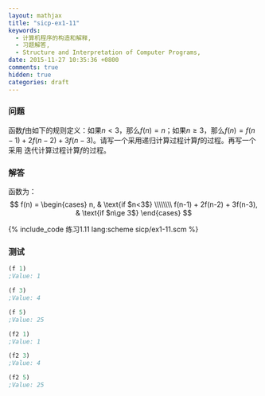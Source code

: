```yaml
---
layout: mathjax
title: "sicp-ex1-11"
keywords:
  - 计算机程序的构造和解释,
  - 习题解答,
  - Structure and Interpretation of Computer Programs,
date: 2015-11-27 10:35:36 +0800
comments: true
hidden: true
categories: draft
---
```


### 问题

函数$f$由如下的规则定义：如果$n<3$，那么$f(n) = n$；如果$n\ge 3$，那么$f(n) =
f(n-1) + 2f(n-2) + 3f(n-3)$。请写一个采用递归计算过程计算$f$的过程。再写一个采用
迭代计算过程计算$f$的过程。

### 解答

函数为：
$$
f(n) =
\begin{cases}
n, & \text{if $n<3$} \\\\\\\\
f(n-1) + 2f(n-2) + 3f(n-3), & \text{if $n\ge 3$}
\end{cases}
$$

{% include_code 练习1.11 lang:scheme sicp/ex1-11.scm %}

### 测试
``` scheme
(f 1)
;Value: 1

(f 3)
;Value: 4

(f 5)
;Value: 25

(f2 1)
;Value: 1

(f2 3)
;Value: 4

(f2 5)
;Value: 25
```
